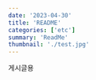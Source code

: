 ```yaml
---
date: '2023-04-30'
title: 'README'
categories: ['etc']
summary: 'ReadMe'
thumbnail: './test.jpg'
---
```

게시글용
